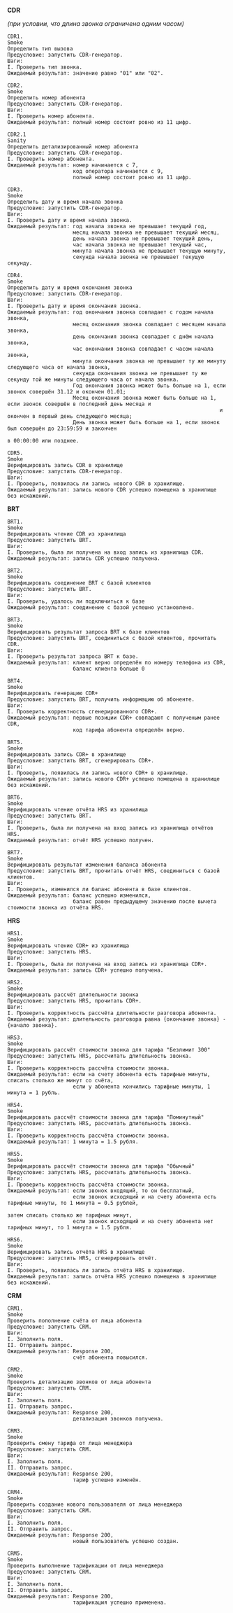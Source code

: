 **CDR** 

_(при условии, что длина звонка ограничена одним часом)_

    CDR1.
    Smoke
    Определить тип вызова
    Предусловие: запустить CDR-генератор.
    Шаги:
    I. Проверить тип звонка.
    Ожидаемый результат: значение равно "01" или "02".

    CDR2.
    Smoke
    Определить номер абонента
    Предусловие: запустить CDR-генератор.
    Шаги:
    I. Проверить номер абонента.
    Ожидаемый результат: полный номер состоит ровно из 11 цифр.

    CDR2.1
    Sanity
    Определить детализированный номер абонента 
    Предусловие: запустить CDR-генератор.
    I. Проверить номер абонента.
    Ожидаемый результат: номер начинается с 7, 
                         код оператора начинается с 9,
                         полный номер состоит ровно из 11 цифр.
    
    CDR3.
    Smoke
    Определить дату и время начала звонка
    Предусловие: запустить CDR-генератор.
    Шаги:
    I. Проверить дату и время начала звонка.
    Ожидаемый результат: год начала звонка не превышает текущий год,
                         месяц начала звонка не превышает текущий месяц,
                         день начала звонка не превышает текущий день,
                         час начала звонка не превышает текущий час,
                         минута начала звонка не превышает текущую минуту,
                         секунда начала звонка не превышает текущую секунду.
                         
    CDR4.
    Smoke
    Определить дату и время окончания звонка
    Предусловие: запустить CDR-генератор.
    Шаги:
    I. Проверить дату и время окончания звонка.
    Ожидаемый результат: год окончания звонка совпадает с годом начала звонка,
                         месяц окончания звонка совпадает с месяцем начала звонка,
                         день окончания звонка совпадает с днём начала звонка,
                         час окончания звонка совпадает с часом начала звонка,
                         минута окончания звонка не превышает ту же минуту следующего часа от начала звонка,
                         секунда окончания звонка не превышает ту же секунду той же минуты следующего часа от начала звонка.
                         Год окончания звонка может быть больше на 1, если звонок совершён 31.12 и окончен 01.01;
                         Месяц окончания звонка может быть больше на 1, если звонок совершён в последний день месяца и
                                                                        и окончен в первый день следующего месяца;
                         День звонка может быть больше на 1, если звонок был совершён до 23:59:59 и закончен   
                                                                                      в 00:00:00 или позднее.

    CDR5.
    Smoke
    Верифицировать запись CDR в хранилище
    Предусловие: запустить CDR-генератор.
    Шаги:
    I. Проверить, появилась ли запись нового CDR в хранилище.
    Ожидаемый результат: запись нового CDR успешно помещена в хранилище без искажений.

**BRT**

    BRT1.
    Smoke
    Верифицировать чтение CDR из хранилища
    Предусловие: запустить BRT.
    Шаги:
    I. Проверить, была ли получена на вход запись из хранилища CDR.
    Ожидаемый результат: запись CDR успешно получена.

    BRT2.
    Smoke
    Верифицировать соединение BRT с базой клиентов
    Предусловие: запустить BRT.
    Шаги:
    I. Проверить, удалось ли подключиться к базе
    Ожидаемый результат: соединение с базой успешно установлено.

    BRT3.
    Smoke 
    Верифицировать результат запроса BRT к базе клиентов
    Предусловие: запустить BRT, соединиться с базой клиентов, прочитать CDR.
    Шаги:
    I. Проверить результат запроса BRT к базе.
    Ожидаемый результат: клиент верно определён по номеру телефона из CDR,
                         баланс клиента больше 0

    BRT4.
    Smoke
    Верифицировать генерацию CDR+
    Предусловие: запустить BRT, получить информацию об абоненте.
    Шаги:
    I. Проверить корректность сгенерированного CDR+.
    Ожидаемый результат: первые позиции CDR+ совпадают с полученым ранее CDR,
                         код тарифа абонента определён верно.

    BRT5.
    Smoke
    Верифицировать запись CDR+ в хранилище
    Предусловие: запустить BRT, сгенерировать CDR+.
    Шаги:
    I. Проверить, появилась ли запись нового CDR+ в хранилище.
    Ожидаемый результат: запись нового CDR+ успешно помещена в хранилище без искажений.

    BRT6.
    Smoke
    Верифицировать чтение отчёта HRS из хранилища
    Предусловие: запустить BRT.
    Шаги:
    I. Проверить, была ли получена на вход запись из хранилища отчётов HRS.
    Ожидаемый результат: отчёт HRS успешно получен.

    BRT7.
    Smoke
    Верифицировать результат изменения баланса абонента
    Предусловие: запустить BRT, прочитать отчёт HRS, соединиться с базой клиентов.
    Шаги:
    I. Проверить, изменился ли баланс абонента в базе клиентов.
    Ожидаемый результат: баланс успешно изменился,
                         баланс равен предыдущему значению после вычета стоимости звонка из отчёта HRS.

**HRS**

    HRS1.
    Smoke
    Верифицировать чтение CDR+ из хранилища
    Предусловие: запустить HRS.
    Шаги:
    I. Проверить, была ли получена на вход запись из хранилища CDR+.
    Ожидаемый результат: запись CDR+ успешно получена.

    HRS2.
    Smoke
    Верифицировать рассчёт длительности звонка
    Предусловие: запустить HRS, прочитать CDR+.
    Шаги:
    I. Проверить корректность рассчёта длительности разговора абонента.
    Ожидаемый результат: длительность разговора равна {окончание звонка} - {начало звонка}.

    HRS3.
    Smoke
    Верифицировать рассчёт стоимости звонка для тарифа "Безлимит 300"
    Предусловие: запустить HRS, рассчитать длительность звонка.
    Шаги:
    I. Проверить корректность рассчёта стоимости звонка.
    Ожидаемый результат: если на счету абонента есть тарифные минуты, списать столько же минут со счёта,
                         если у абонента кончились тарифные минуты, 1 минута = 1 рубль.

    HRS4.
    Smoke
    Верифицировать рассчёт стоимости звонка для тарифа "Поминутный"
    Предусловие: запустить HRS, рассчитать длительность звонка.
    Шаги:
    I. Проверить корректность рассчёта стоимости звонка.
    Ожидаемый результат: 1 минута = 1.5 рубля.

    HRS5.
    Smoke
    Верифицировать рассчёт стоимости звонка для тарифа "Обычный"
    Предусловие: запустить HRS, рассчитать длительность звонка.
    Шаги:
    I. Проверить корректность рассчёта стоимости звонка.
    Ожидаемый результат: если звонок входящий, то он бесплатный,
                         если звонок исходящий и на счету абонента есть тарифные минуты, то 1 минута = 0.5 рублей,
                                                                          затем списать столько же тарифных минут,
                         если звонок исходящий и на счету абонента нет тарифных минут, то 1 минута = 1.5 рубля.
    
    HRS6.
    Smoke
    Верифицировать запись отчёта HRS в хранилище
    Предусловие: запустить HRS, сгенерировать отчёт.
    Шаги:
    I. Проверить, появилась ли запись отчёта HRS в хранилище.
    Ожидаемый результат: запись отчёта HRS успешно помещена в хранилище без искажений.

**CRM**

    CRM1.
    Smoke
    Проверить пополнение счёта от лица абонента
    Предусловие: запустить CRM.
    Шаги:
    I. Заполнить поля.
    II. Отправить запрос.
    Ожидаемый результат: Response 200,
                         счёт абонента повысился.

    CRM2.
    Smoke
    Проверить детализацию звонков от лица абонента
    Предусловие: запустить CRM.
    Шаги:
    I. Заполнить поля.
    II. Отправить запрос.
    Ожидаемый результат: Response 200,
                         детализация звонков получена.
    
    CRM3.
    Smoke
    Проверить смену тарифа от лица менеджера
    Предусловие: запустить CRM.
    Шаги:
    I. Заполнить поля.
    II. Отправить запрос.
    Ожидаемый результат: Response 200,
                         тариф успешно изменён.

    CRM4.
    Smoke
    Проверить создание нового пользователя от лица менеджера
    Предусловие: запустить CRM.
    Шаги:
    I. Заполнить поля.
    II. Отправить запрос.
    Ожидаемый результат: Response 200,
                         новый пользователь успешно создан.
    
    CRM5.
    Smoke
    Проверить выполнение тарификации от лица менеджера
    Предусловие: запустить CRM.
    Шаги:
    I. Заполнить поля.
    II. Отправить запрос.
    Ожидаемый результат: Response 200,
                         тарификация успешно применена.